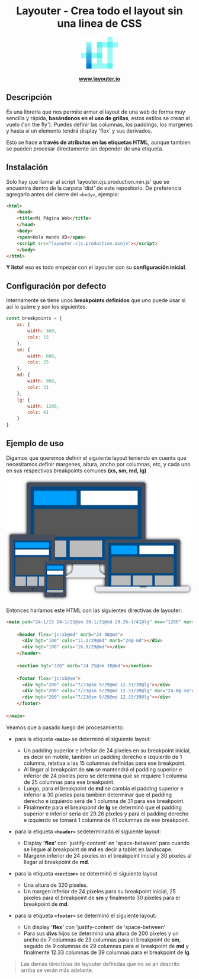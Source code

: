 <h1 align="center">Layouter - Crea todo el layout sin una linea de CSS</h1>

<p align="center">
  <img src="logo.png" alt="Layouter Logo" width="100px" height="87px"/>
</p>

<p align="center">
  <a href="https://www.layouter.io"><strong>www.layouter.io</strong></a>
  <br>
</p>

## Descripción
Es una librería que nos permite armar el layout de una web de forma muy sencilla y rápida, **basándonos en el uso de grillas**, estos estilos se crean al vuelo ('on the fly'). Puedes definir las columnas, los paddings, los margenes y hasta si un elemento tendrá display 'flex' y sus derivados.

Esto se hace **a través de atributos en las etiquetas HTML**, aunque tambien se pueden procesar directamente sin depender de una etiqueta.

## Instalación
Solo hay que llamar al script 'layouter.cjs.production.min.js' que se encuentra dentro de la carpeta 'dist' de este repositorio. De preferencia agregarlo antes del cierre del `<body>`, ejemplo:

```html
<html>
    <head>
    <title>Mi Página Web</title>
    </head>
    <body>
    <span>Hola mundo XD</span>
    <script src="layouter.cjs.production.minjs"></script>
    </body>
</html>
```

**Y listo!** eso es todo empezar con el layouter con su **configuración inicial**.

## Configuración por defecto
Internamente se tiene unos **breakpoints definidos** que uno puede usar si así lo quiere y son los siguientes:

```javascript
const breakpoints = {
    xs: {
        width: 360,
        cols: 15
    },
    sm: {
        width: 600,
        cols: 25
    },
    md: {
        width: 900,
        cols: 31
    },
    lg: {
        width: 1200,
        cols: 41
    }
}

```

## Ejemplo de uso
Digamos que queremos definir el siguiente layout teniendo en cuenta que necesitamos definir margenes, altura, ancho por columnas, etc, y cada uno en sus respectivos breakpoints comunes **(xs, sm, md, lg)**

<p align="center">
  <img src="layout-responsive.png" alt="Layouter Logo"/>
</p>

Entonces haríamos este HTML con las siguientes directivas de layouter:

```html
<main pad="24-1/15 24-1/25@sm 30-1/31@md 29.26-1/41@lg" mxw="1280" mar="0-auto">

    <header flex="jc:sb@md" marb="24 30@md">
      <div hgt="100" cols="11.1/29@md" marb="24@-md"></div>
      <div hgt="100" cols="16.9/29@md"></div>
    </header>

    <section hgt="320" marb="24 25@sm 30@md"></section>

    <footer flex="jc:sb@sm">
      <div hgt="200" cols="7/23@sm 9/29@md 12.33/39@lg"></div>
      <div hgt="200" cols="7/23@sm 9/29@md 12.33/39@lg" mar="24-0@-sm"></div>
      <div hgt="200" cols="7/23@sm 9/29@md 12.33/39@lg"></div>
    </footer>

</main>
```
Veamos que a pasado luego del procesamiento:

- para la etiqueta **`<main>`** se determinó el siguiente layout:

    - Un padding superior e inferior de 24 pixeles en su breakpoint inicial, es decir en mobile, tambien un padding derecho e izquierdo de 1 columna, relativa a las 15 columnas definidas para ese breakpoint.
    - Al llegar al breakpoint de **sm** se mantendrá el padding superior e inferior de 24 píxeles pero se determina que se requiere 1 columna de 25 columnas para ese breakpoint.
    - Luego, para el breakpoint de **md** se cambia el padding superior e inferior a 30 píxeles para tambien determinar que el padding derecho e izquierdo será de 1 columna de 31 para ese breakpoint.
    - Finalmente para el breakpoint de **lg** se determinó que el padding superior e inferior sería de 29.26 píxeles y para el padding derecho e izquierdo se tomará 1 columna de 41 columnas de ese breakpoint.

- para la etiqueta **`<header>`** sedeterminadó el siguiente layout:

    - Display **'flex'** con 'justify-content' en 'space-between' para cuando se llegue al breakpoint de **md** es decir a tablet en landscape.
    - Margenn inferior de 24 pixeles en el breakpoint inicial y 30 píxeles al llegar al breakpoint de **md**.

- para la etiqueta **`<section>`** se determinó el siguiente layout

    - Una altura de 320 pixeles.
    - Un margen inferior de 24 pixeles para su breakpoint inicial, 25 pixeles para el breakpoint de **sm** y finalmente 30 pixeles para el breakpoint de **md**.

- para la etiqueta **`<footer>`** se determinó el siguiente layout:

    - Un display **'flex'** con 'justify-content' de 'space-between'
    - Para sus **divs** hijos se determinó una altura de 200 píxeles y un ancho de 7 columnas de 23 columnas para el breakpoint de **sm**, seguido de 9 columnas de 29 columnas para el breakpoint de **md** y finalmente 12.33 columnas de 39 columnas para el breakpoint de **lg**

> Las demás directivas de layouter definidas que no se an descrito arriba se verán más adelante.
